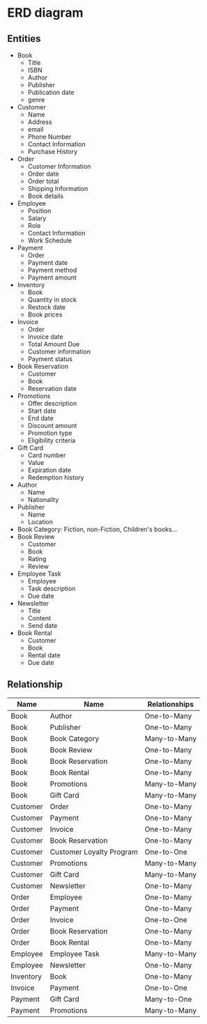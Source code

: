 # ERD diagram

## Entities

- Book
  - Title
  - ISBN
  - Author
  - Publisher
  - Publication date
  - genre
- Customer
  - Name
  - Address
  - email
  - Phone Number
  - Contact Information
  - Purchase History
- Order
  - Customer Information
  - Order date
  - Order total
  - Shipping Information
  - Book details
- Employee
  - Position
  - Salary
  - Role
  - Contact Information
  - Work Schedule
- Payment
  - Order
  - Payment date
  - Payment method
  - Payment amount
- Inventory
  - Book
  - Quantity in stock
  - Restock date
  - Book prices
- Invoice
  - Order
  - Invoice date
  - Total Amount Due
  - Customer information
  - Payment status
- Book Reservation
  - Customer
  - Book
  - Reservation date
- Promotions
  - Offer description
  - Start date
  - End date
  - Discount amount
  - Promotion type
  - Eligibility criteria
- Gift Card
  - Card number
  - Value
  - Expiration date
  - Redemption history
- Author
  - Name
  - Nationality
- Publisher
  - Name
  - Location
- Book Category: Fiction, non-Fiction, Children's books...
- Book Review
  - Customer
  - Book
  - Rating
  - Review
- Employee Task
  - Employee
  - Task description
  - Due date
- Newsletter
  - Title
  - Content
  - Send date
- Book Rental
  - Customer
  - Book
  - Rental date
  - Due date

## Relationship

| Name      | Name                     | Relationships |
| --------- | ------------------------ | ------------- |
| Book      | Author                   | One-to-Many   |
| Book      | Publisher                | One-to-Many   |
| Book      | Book Category            | Many-to-Many  |
| Book      | Book Review              | One-to-Many   |
| Book      | Book Reservation         | One-to-Many   |
| Book      | Book Rental              | One-to-Many   |
| Book      | Promotions               | Many-to-Many  |
| Book      | Gift Card                | Many-to-Many  |
| Customer  | Order                    | One-to-Many   |
| Customer  | Payment                  | One-to-Many   |
| Customer  | Invoice                  | One-to-Many   |
| Customer  | Book Reservation         | One-to-Many   |
| Customer  | Customer Loyalty Program | One-to-One    |
| Customer  | Promotions               | Many-to-Many  |
| Customer  | Gift Card                | Many-to-Many  |
| Customer  | Newsletter               | One-to-Many   |
| Order     | Employee                 | One-to-Many   |
| Order     | Payment                  | One-to-Many   |
| Order     | Invoice                  | One-to-One    |
| Order     | Book Reservation         | One-to-Many   |
| Order     | Book Rental              | One-to-Many   |
| Employee  | Employee Task            | Many-to-Many  |
| Employee  | Newsletter               | One-to-Many   |
| Inventory | Book                     | One-to-Many   |
| Invoice   | Payment                  | One-to-One    |
| Payment   | Gift Card                | Many-to-One   |
| Payment   | Promotions               | Many-to-Many  |
